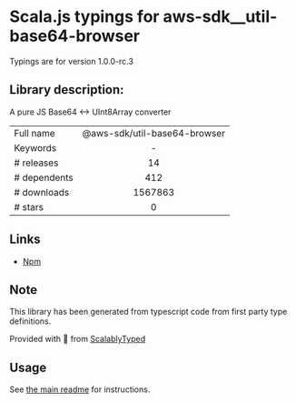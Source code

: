 
# Scala.js typings for aws-sdk__util-base64-browser

Typings are for version 1.0.0-rc.3

## Library description:
A pure JS Base64 <-> UInt8Array converter

|                    |                 |
| ------------------ | :-------------: |
| Full name          | @aws-sdk/util-base64-browser |
| Keywords           | - |
| # releases         | 14 |
| # dependents       | 412 |
| # downloads        | 1567863 |
| # stars            | 0 |

## Links
- [Npm](https://www.npmjs.com/package/%40aws-sdk%2Futil-base64-browser)
    


## Note
This library has been generated from typescript code from first party type definitions.

Provided with :purple_heart: from [ScalablyTyped](https://github.com/oyvindberg/ScalablyTyped)

## Usage
See [the main readme](../../readme.md) for instructions.


